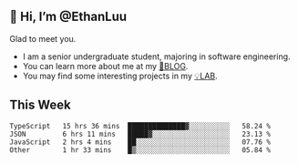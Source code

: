 ## 👋 Hi, I’m @EthanLuu

Glad to meet you.

- I am a senior undergraduate student, majoring in software engineering.
- You can learn more about me at my [📝BLOG](https://blog.ethanloo.cn).
- You may find some interesting projects in my [💡LAB](https://lab.ethanloo.cn).

## This Week
<!--START_SECTION:waka-->

```text
TypeScript   15 hrs 36 mins  ██████████████▓░░░░░░░░░░   58.24 %
JSON         6 hrs 11 mins   █████▓░░░░░░░░░░░░░░░░░░░   23.13 %
JavaScript   2 hrs 4 mins    ██░░░░░░░░░░░░░░░░░░░░░░░   07.76 %
Other        1 hr 33 mins    █▒░░░░░░░░░░░░░░░░░░░░░░░   05.84 %
```

<!--END_SECTION:waka-->
